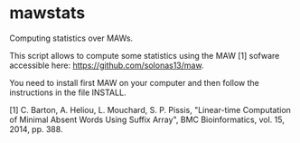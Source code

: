 # mawstats
Computing statistics over MAWs.

This script allows to compute some statistics using the MAW [1] sofware accessible here: https://github.com/solonas13/maw.

You need to install first MAW on your computer and then follow the instructions in the file INSTALL.



[1] C. Barton, A. Heliou, L. Mouchard, S. P. Pissis, "Linear-time Computation of Minimal Absent Words Using Suffix Array", BMC Bioinformatics, vol. 15, 2014, pp. 388.
